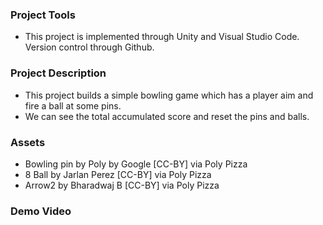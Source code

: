 ### **Project Tools**

- This project is implemented through Unity and Visual Studio Code. Version control through Github.


### **Project Description**

- This project builds a simple bowling game which has a player aim and fire a ball at some pins. 
- We can see the total accumulated score and reset the pins and balls.


### **Assets**

- Bowling pin by Poly by Google [CC-BY] via Poly Pizza
- 8 Ball by Jarlan Perez [CC-BY] via Poly Pizza
- Arrow2 by Bharadwaj B [CC-BY] via Poly Pizza


### **Demo Video**


